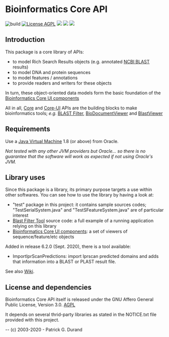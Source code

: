 # Bioinformatics Core API

![build](https://github.com/pgdurand/Bioinformatics-Core-API/actions/workflows/ant.yml/badge.svg) [![License AGPL](https://img.shields.io/badge/license-Affero%20GPL%203.0-blue.svg)](https://www.gnu.org/licenses/agpl-3.0.txt) [![](https://tokei.rs/b1/github/pgdurand/Bioinformatics-Core-API?category=code)](https://github.com/pgdurand/Bioinformatics-Core-API) [![](https://img.shields.io/badge/platform-Java--1.8+-yellow.svg)](http://www.oracle.com/technetwork/java/javase/downloads/index.html) [![](https://img.shields.io/badge/run_on-Linux--Mac_OSX--Windows-yellowgreen.svg)]()

## Introduction

This package is a core library of APIs:

* to model Rich Search Results objects (e.g. annotated [NCBI BLAST](http://blast.ncbi.nlm.nih.gov/Blast.cgi) results) 
* to model DNA and protein sequences
* to model features / annotations
* to provide readers and writers for these objects

In turn, these object-oriented data models form the basic foundation of the [Bioinformatics Core UI components](https://github.com/pgdurand/Bioinformatics-UI-API)

All in all, [Core](https://github.com/pgdurand/Bioinformatics-Core-API) and [Core-UI](https://github.com/pgdurand/Bioinformatics-UI-API) APIs are the building blocks to make bioinformatics tools;  *e.g.* [BLAST Filter](https://github.com/pgdurand/BLAST-Filter-Tool), [BioDocumentViewer](https://github.com/pgdurand/BioDocumentViewer) and [BlastViewer](https://github.com/pgdurand/BlastViewer)

## Requirements

Use a [Java Virtual Machine](http://www.oracle.com/technetwork/java/javase/downloads/index.html) 1.8 (or above) from Oracle. 

*Not tested with any other JVM providers but Oracle... so there is no guarantee that the software will work as expected if not using Oracle's JVM.*

## Library uses

Since this package is a library, its primary purpose targets a use within other softwares. You can see how to use the library by having a look at:

* "test" package in this project: it contains sample sources codes; "TestSerialSystem.java" and "TestSFeatureSystem.java" are of particular interest
* [Blast Filter Tool](https://github.com/pgdurand/BLAST-Filter-Tool) source code: a full example of a running application relying on this library
* [Bioinformatics Core UI components](https://github.com/pgdurand/Bioinformatics-UI-API): a set of viewers of sequence/feature/etc objects

Added in release 6.2.0 (Sept. 2020), there is a tool available:

* ImportIprScanPredictions: import Iprscan predicted domains and adds that information into a BLAST or PLAST result file.

See also [Wiki](https://github.com/pgdurand/Bioinformatics-Core-API/wiki).

## License and dependencies

Bioinformatics Core API itself is released under the GNU Affero General Public License, Version 3.0. [AGPL](https://www.gnu.org/licenses/agpl-3.0.txt)

It depends on several thrid-party libraries as stated in the NOTICE.txt file provided with this project.

--
(c) 2003-2020 - Patrick G. Durand
